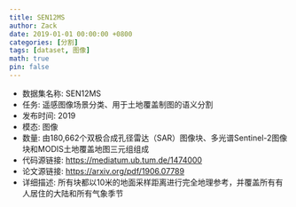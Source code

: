 ```yaml
---
title: SEN12MS 
author: Zack
date: 2019-01-01 00:00:00 +0800
categories: [分割]
tags: [dataset, 图像]
math: true
pin: false
---
```

- 数据集名称: SEN12MS 
- 任务: 遥感图像场景分类、用于土地覆盖制图的语义分割
- 发布时间: 2019
- 模态: 图像
- 数量: 由180,662个双极合成孔径雷达（SAR）图像块、多光谱Sentinel-2图像块和MODIS土地覆盖地图三元组组成
- 代码源链接: https://mediatum.ub.tum.de/1474000
- 论文源链接: https://arxiv.org/pdf/1906.07789
- 详细描述: 所有块都以10米的地面采样距离进行完全地理参考，并覆盖所有有人居住的大陆和所有气象季节
